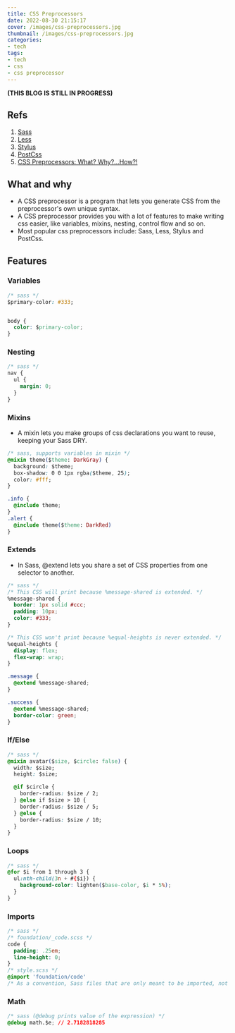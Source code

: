 ```yaml
---
title: CSS Preprocessors
date: 2022-08-30 21:15:17
cover: /images/css-preprocessors.jpg
thumbnail: /images/css-preprocessors.jpg
categories:
- tech
tags:
- tech
- css
- css preprocessor
---
```

**(THIS BLOG IS STILL IN PROGRESS)**
## Refs
1. [Sass](https://sass-lang.com/)
2. [Less](https://lesscss.org/)
3. [Stylus](https://stylus-lang.com/)
4. [PostCss](https://postcss.org/)
5. [CSS Preprocessors: What? Why?…How?!](https://medium.com/@sedwardscode/css-preprocessors-what-why-how-7bc5a7a564de#:~:text=CSS%20Preprocessors%20allow%20you%20to,css%20rules%20with%20something%20reusable.)
<!--more-->
## What and why
- A CSS preprocessor is a program that lets you generate CSS from the preprocessor's own unique syntax.
- A CSS preprocessor provides you with a lot of features to make writing css easier, like variables, mixins, nesting, control flow and so on.
- Most popular css preprocessors include: Sass, Less, Stylus and PostCss.


## Features
### Variables
``` css
/* sass */
$primary-color: #333;


body {
  color: $primary-color;
}
```

### Nesting
``` css
/* sass */
nav {
  ul {
    margin: 0;
  }
}
```

### Mixins
- A mixin lets you make groups of css declarations you want to reuse, keeping your Sass DRY.

``` css
/* sass, supports variables in mixin */
@mixin theme($theme: DarkGray) {
  background: $theme;
  box-shadow: 0 0 1px rgba($theme, 25);
  color: #fff;
}

.info {
  @include theme;
}
.alert {
  @include theme($theme: DarkRed)
}

```

### Extends
- In Sass, @extend lets you share a set of CSS properties from one selector to another.

``` css
/* sass */
/* This CSS will print because %message-shared is extended. */
%message-shared {
  border: 1px solid #ccc;
  padding: 10px;
  color: #333;
}

/* This CSS won't print because %equal-heights is never extended. */
%equal-heights {
  display: flex;
  flex-wrap: wrap;
}

.message {
  @extend %message-shared;
}

.success {
  @extend %message-shared;
  border-color: green;
}
```

### If/Else

``` css
/* sass */
@mixin avatar($size, $circle: false) {
  width: $size;
  height: $size;

  @if $circle {
    border-radius: $size / 2;
  } @else if $size > 10 {
    border-radius: $size / 5;
  } @else {
    border-radius: $size / 10;
  }
}
```

### Loops

``` css
/* sass */
@for $i from 1 through 3 {
  ul:nth-child(3n + #{$i}) {
    background-color: lighten($base-color, $i * 5%);
  }
}
```

### Imports 

``` css
/* sass */
/* foundation/_code.scss */
code {
  padding: .25em;
  line-height: 0;
}
/* style.scss */
@import 'foundation/code'
/* As a convention, Sass files that are only meant to be imported, not compiled on their own, begin with _ (as in _code.scss). These are called partials, and they tell Sass tools not to try to compile those files on their own. You can leave off the _ when importing a partial. */

```

### Math

``` css
/* sass (@debug prints value of the expression) */
@debug math.$e; // 2.7182818285
```

